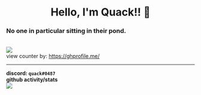 <h1 align="center">Hello, I'm Quack!! 👋</h1>
<h3 align="left">No one in particular sitting in their pond.</h3>
  
<br /> ![](https://api.ghprofile.me/view?username=quaackk&style=for-the-badge&color=FFD700)
<br /> view counter by: https://ghprofile.me/

---
**discord: `quack#0487`**
<br /> **github activity/stats**
<br /> ![](https://github-readme-stats.vercel.app/api?username=quaackk&theme=ayu-mirage)



<!--
**quaackk/quaackk** is a ✨ _special_ ✨ repository because its `README.md` (this file) appears on your GitHub profile.

Here are some ideas to get you started:

- 🔭 I’m currently working on ...
- 🌱 I’m currently learning ...
- 👯 I’m looking to collaborate on ...
- 🤔 I’m looking for help with ...
- 💬 Ask me about ...
- 📫 How to reach me: ...
- 😄 Pronouns: ...
- ⚡ Fun fact: ...
-->
